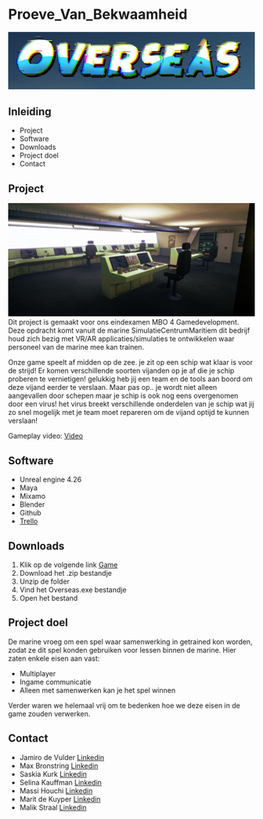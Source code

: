 # Proeve_Van_Bekwaamheid

![Logo](/ReadmeImages/Overseas.PNG)

## Inleiding
- Project
- Software
- Downloads
- Project doel
- Contact

## Project
![De brug render](/ReadmeImages/BrugScreen.png)
Dit project is gemaakt voor ons eindexamen MBO 4 Gamedevelopment. Deze opdracht komt vanuit de marine SimulatieCentrumMaritiem dit bedrijf houd zich bezig met VR/AR applicaties/simulaties te ontwikkelen waar personeel van de marine mee kan trainen.

Onze game speelt af midden op de zee. je zit op een schip wat klaar is voor de strijd! Er komen verschillende soorten vijanden op je af die je schip proberen te vernietigen! gelukkig heb jij een team en de tools aan boord om deze vijand eerder te verslaan. Maar pas op.. je wordt niet alleen aangevallen door schepen maar je schip is ook nog eens overgenomen door een virus! het virus breekt verschillende onderdelen van je schip wat jij zo snel mogelijk met je team moet repareren om de vijand optijd te kunnen verslaan!

Gameplay video: [Video](https://youtu.be/O_lV1aMMv2E)

## Software
- Unreal engine 4.26
- Maya
- Mixamo
- Blender
- Github
- [Trello](https://trello.com/b/UJIcmpQ2/proeve-van-bekwaamheid)

## Downloads
1. Klik op de volgende link [Game](https://drive.google.com/drive/folders/10p1xPa7ZOuDjvRxRfpoLwZ45UzNmImpg?usp=sharing)
2. Download het .zip bestandje
3. Unzip de folder
4. Vind het Overseas.exe bestandje
5. Open het bestand

## Project doel
De marine vroeg om een spel waar samenwerking in getrained kon worden, zodat ze dit spel konden gebruiken voor lessen binnen de marine.
Hier zaten enkele eisen aan vast:
- Multiplayer
- Ingame communicatie
- Alleen met samenwerken kan je het spel winnen

Verder waren we helemaal vrij om te bedenken hoe we deze eisen in de game zouden verwerken.

## Contact

- Jamiro de Vulder [Linkedin](https://www.linkedin.com/in/jamiro-de-vulder-745328158/)
- Max Bronstring [Linkedin](https://www.linkedin.com/in/max-bronstring-1a34791b0/)
- Saskia Kurk [Linkedin](https://www.linkedin.com/in/saskia-kurk-2222051b6/)
- Selina Kauffman [Linkedin](https://www.linkedin.com/in/selina-kauffman-b468771b5/)
- Massi Houchi [Linkedin](https://www.linkedin.com/in/massi-houchi-/)
- Marit de Kuyper [Linkedin](https://www.linkedin.com/in/marit-de-kuyper-3899071b5/)
- Malik Straal [Linkedin](https://www.linkedin.com/in/malik-straal-bb42a91b6/)
